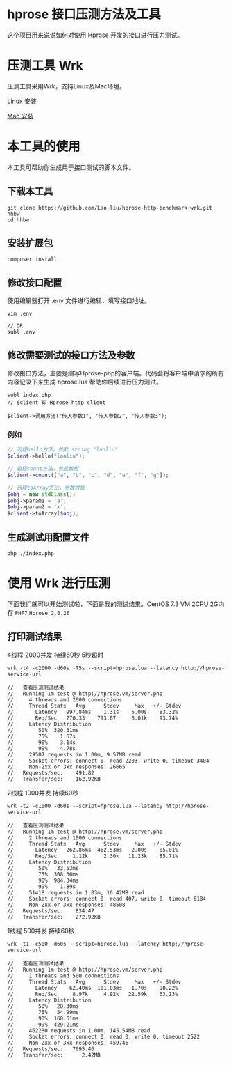 # hprose 接口压测方法及工具

这个项目用来说说如何对使用 Hprose 开发的接口进行压力测试。

# 压测工具 Wrk

压测工具采用Wrk，支持Linux及Mac环境。

[Linux 安装](https://github.com/wg/wrk/wiki/Installing-Wrk-on-Linux)

[Mac 安装](https://github.com/wg/wrk/wiki/Installing-wrk-on-OSX)

# 本工具的使用

本工具可帮助你生成用于接口测试的脚本文件。

## 下载本工具

```
git clone https://github.com/Lao-liu/hprose-http-benchmark-wrk.git hhbw
cd hhbw
```

## 安装扩展包

```
composer install
```

## 修改接口配置

使用编辑器打开 .env 文件进行编辑，填写接口地址。

```
vim .env

// OR
subl .env
```

## 修改需要测试的接口方法及参数

修改接口方法，主要是编写Hprose-php的客户端。代码会将客户端中请求的所有内容记录下来生成 hprose.lua 帮助你后续进行压力测试。

```
subl index.php
// $client 即 Hprose http client

$client->调用方法("传入参数1", "传入参数2", "传入参数3");
```

### 例如

```php
// 远程hello方法，参数 string "laoliu"
$client->hello("laoliu");

// 远程count方法，参数数组
$client->count(["a", "b", "c", "d", "e", "f", "g"]);

// 远程toArray方法，参数对象
$obj = new stdClass();
$obj->param1 = 'a';
$obj->param2 = 'x';
$client->toArray($obj);
```

## 生成测试用配置文件

```
php ./index.php
```

# 使用 Wrk 进行压测

下面我们就可以开始测试啦，下面是我的测试结果。CentOS 7.3 VM 2CPU 2G内存 `PHP7` `Hprose 2.0.26`

## 打印测试结果

4线程 2000并发 持续60秒 5秒超时

```
wrk -t4 -c2000 -d60s -T5s --script=hprose.lua --latency http://hprose-service-url
```

```
//   查看压测测试结果
//   Running 1m test @ http://hprose.vm/server.php
//     4 threads and 2000 connections
//     Thread Stats   Avg      Stdev     Max   +/- Stdev
//       Latency   997.84ms    1.31s    5.00s    83.32%
//       Req/Sec   270.33    793.67     6.01k    93.74%
//     Latency Distribution
//        50%  320.31ms
//        75%    1.67s
//        90%    3.14s
//        99%    4.78s
//     29587 requests in 1.00m, 9.57MB read
//     Socket errors: connect 0, read 2203, write 0, timeout 3404
//     Non-2xx or 3xx responses: 26665
//   Requests/sec:    491.82
//   Transfer/sec:    162.92KB
```

2线程 1000并发 持续60秒

```
wrk -t2 -c1000 -d60s --script=hprose.lua --latency http://hprose-service-url
```

```
//   查看压测测试结果
//   Running 1m test @ http://hprose.vm/server.php
//     2 threads and 1000 connections
//     Thread Stats   Avg      Stdev     Max   +/- Stdev
//       Latency   262.86ms  462.53ms   2.00s    85.01%
//       Req/Sec     1.12k     2.30k   11.23k    85.71%
//     Latency Distribution
//        50%   33.53ms
//        75%  308.36ms
//        90%  984.34ms
//        99%    1.89s
//     51418 requests in 1.03m, 16.42MB read
//     Socket errors: connect 0, read 407, write 0, timeout 8184
//     Non-2xx or 3xx responses: 48508
//   Requests/sec:    834.47
//   Transfer/sec:    272.92KB
```

1线程 500并发 持续60秒

```
wrk -t1 -c500 -d60s --script=hprose.lua --latency http://hprose-service-url
```

```
//   查看压测测试结果
//   Running 1m test @ http://hprose.vm/server.php
//     1 threads and 500 connections
//     Thread Stats   Avg      Stdev     Max   +/- Stdev
//       Latency    62.40ms  101.03ms   1.70s    90.22%
//       Req/Sec     8.97k     4.92k   22.59k    63.13%
//     Latency Distribution
//        50%   28.30ms
//        75%   54.99ms
//        90%  160.61ms
//        99%  429.21ms
//     462280 requests in 1.00m, 145.54MB read
//     Socket errors: connect 0, read 0, write 0, timeout 2522
//     Non-2xx or 3xx responses: 459746
//   Requests/sec:   7695.46
//   Transfer/sec:      2.42MB
```